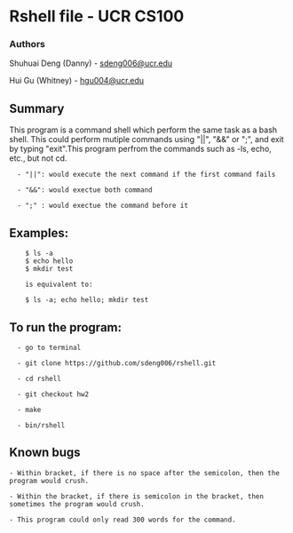 # Rshell file - UCR CS100


### Authors
Shuhuai Deng (Danny) - sdeng006@ucr.edu

Hui Gu (Whitney) - hgu004@ucr.edu

## Summary

  This program is a command shell which perform the same task as a bash shell. This could perform mutiple commands using "||", "&&" or ";", and exit by typing "exit".This program perfrom the commands such as -ls, echo, etc., but not cd. 
      
      - "||": would execute the next command if the first command fails
      
      - "&&": would exectue both command
      
      - ";" : would exectue the command before it
      
      
## Examples:
    
        $ ls -a
        $ echo hello
        $ mkdir test

        is equivalent to:

        $ ls -a; echo hello; mkdir test
        
        
## To run the program:
  
      - go to terminal
      
      - git clone https://github.com/sdeng006/rshell.git
      
      - cd rshell
      
      - git checkout hw2
      
      - make
      
      - bin/rshell
      
## Known bugs
  
    - Within bracket, if there is no space after the semicolon, then the program would crush.
    
    - Within the bracket, if there is semicolon in the bracket, then sometimes the program would crush.
    
    - This program could only read 300 words for the command.
    
